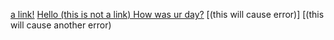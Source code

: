 [a link!](https://something.com)
[Hello (this is not a link) How was ur day?](google.com)
[(this will cause error)]
[(this will cause another error)